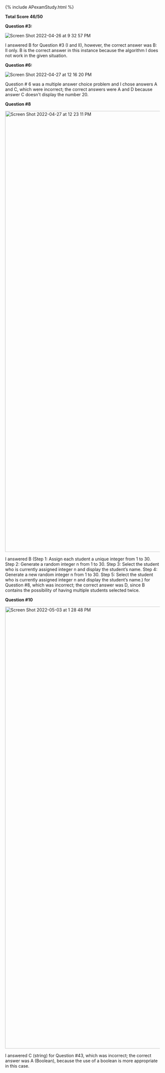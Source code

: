 {% include APexamStudy.html %}


**Total Score 46/50**


**Question #3:**

![Screen Shot 2022-04-26 at 9 32 57 PM](https://user-images.githubusercontent.com/86858869/165441339-b4a47ef7-5b87-4a83-b751-36d5d4ee4fed.png)


I answered B for Question #3 (I and II), however, the correct answer was B: II only. B is the correct answer in this instance because the algorithm I does not work in the given situation.


**Question #6:**

![Screen Shot 2022-04-27 at 12 16 20 PM](https://user-images.githubusercontent.com/86858869/165602892-40a97f52-6780-4141-8c7c-203112fc367a.png)

Question # 6 was a multiple answer choice problem and I chose answers A and C, which were incorrect; the correct answers were A and D because answer C doesn't display the number 20.

**Question #8**

<img width="1437" alt="Screen Shot 2022-04-27 at 12 23 11 PM" src="https://user-images.githubusercontent.com/86858869/165604148-39bba28b-46db-4d74-b55b-3b0147ad6bc4.png">

I answered B (Step 1:
Assign each student a unique integer from 1 to 30. Step 2: Generate a random integer n from 1 to 30. Step 3: Select the student who is currently assigned integer n and display the student’s name. Step 4: Generate a new random integer n from 1 to 30. Step 5: Select the student who is currently assigned integer n and display the student’s name.) for Question #8, which was incorrect; the correct answer was D, since B contains the possibility of having multiple students selected twice.

**Question #10**

<img width="1440" alt="Screen Shot 2022-05-03 at 1 28 48 PM" src="https://user-images.githubusercontent.com/86858869/166560560-12dc607c-5630-4aa1-9ad2-03595daf51f9.png">


I answered C (string) for Question #43, which was incorrect; the correct answer was A (Boolean), because the use of a boolean is more appropriate in this case.
